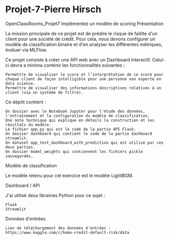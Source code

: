 ﻿# Projet-7-Pierre Hirsch
 
OpenClassRooms_Projet7
Implémentez un modèle de scoring
Présentation

La mission principale de ce projet est de prédire le risque de faillite d'un client pour une société de crédit. Pour cela, nous devons configurer un modèle de classification binaire et d'en analyser les différentes métriques, évaluer via MLFlow.

Ce projet consiste à créer une API web avec un Dashboard interactif. Celui-ci devra a minima contenir les fonctionnalités suivantes :

    Permettre de visualiser le score et l’interprétation de ce score pour chaque client de façon intelligible pour une personne non experte en data science.
    Permettre de visualiser des informations descriptives relatives à un client (via un système de filtre).

Ce dépôt contient :

    Un dossier avec le Notebook Jupyter pour l'étude des données, l'entraînement et la configuration du modèle de classification.
    Une note technique qui explique en détails la construction et les résultats du modèle.
    Le fichier app.py qui est le code de la partie API Flask.
    Un dossier dashboard qui contient le code de la partie dashboard streamlit.
    Un dataset app_test_dashboard_with_prediction qui est utilisé par ces deux parties.
    Un dossier model_weights qui contiennent les fichiers pickle sauvegardés.

Modèle de classification

Le modèle retenu pour cet exercice est le modèle LightBGM.

Dashboard / API

J'ai utilisé deux librairies Python pour ce sujet :

    Flask
    Streamlit

Données d'entrées

    Lien de téléchargement des données d'entrées : https://www.kaggle.com/c/home-credit-default-risk/data
